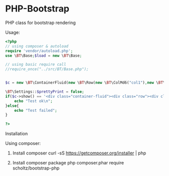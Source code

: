 # PHP-Bootstrap
PHP class for bootstrap rendering

Usage: 
```php
<?php
// using composer & autoload
require 'vendor/autoload.php';
use \BT\Base;$load = new \BT\Base;

// using basic require call
//require_once("../src/BT/Base.php");


$c = new \BT\ContainerFluid(new \BT\Row(new \BT\ColMd6("col1"),new \BT\ColMd6("col2")));

\BT\Settings::$prettyPrint = false;
if($c->show() == '<div class="container-fluid"><div class="row"><div class="col-md-6">col1</div><div class="col-md-6">col2</div></div></div>'){
	echo "Test ok\n";
}else{
	echo "Test failed";
}

?>
```

Installation

Using composer:
1) Install composer 
curl -sS https://getcomposer.org/installer | php

2) Install composer package
php composer.phar require scholtz/bootstrap-php
